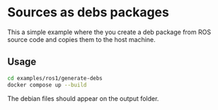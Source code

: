 # Sources as debs packages

This a simple example where the you create a deb package from ROS source code and copies them to the host machine.

## Usage

```bash
cd examples/ros1/generate-debs
docker compose up --build
```
The debian files should appear on the output folder.
